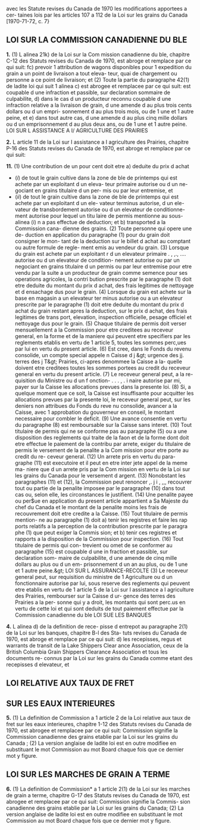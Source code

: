 avec les Statute revises du Canada de
1970 les modifications apportees a cer-
taines lois par les articles 107 a 112 de
la Loi sur les grains du Canada
[1970-71-72, c. 7}

## LOI SUR LA COMMISSION CANADIENNE DU BLE

**1.** (1) L alinea 21k) de la Loi sur la Com
mission canadienne du ble, chapitre C-12
des Statuts revises du Canada de 1970, est
abroge et remplace par ce qui suit:
fc) prevoir 1 attribution de wagons
disponibles pour 1 expedition du grain
a un point de livraison a tout eleva-
teur, quai de chargement ou personne
a ce point de livraison; et
(2) Toute la partie du paragraphe 42(1)
de ladite loi qui suit 1 alinea c) est abrogee
et remplacee par ce qui suit:
est coupable d une infraction et passible,
sur declaration sommaire de culpabilite,
d) dans le cas d un producteur reconnu
coupable d une infraction relative a la
livraison de grain, d une amende d au
plus trois cents dollars ou d un empri-
sonnement d au plus trois mois, ou de
1 une et 1 autre peine, et
e) dans tout autre cas, d une amende
d au plus cinq mille dollars ou d un
emprisonnement d au plus deux ans, ou
de 1 une et 1 autre peine.
LOI SUR L ASSISTANCE A I/ AGRICULTURE
DES PRAIRIES

**2.** L article 11 de la Loi sur I assistance
a I agriculture des Prairies, chapitre P-16
des Statuts revises du Canada de 1970, est
abroge et remplace par ce qui suit:

**11.** (1) Une contribution de un pour
cent doit etre
a) deduite du prix d achat
  * (_i_) de tout le grain cultive dans la
zone de ble de printemps qui est
achete par un exploitant d un eleva-
teur primaire autorise ou d un ne-
gociant en grains titulaire d un per-
mis ou par leur entremise, et
  * (_ii_) de tout le grain cultive dans la
zone de ble de printemps qui est
achete par un exploitant d un ele-
vateur terminus autorise, d un ele-
vateur de transbordement autorise
ou d un elevateur de conditionne-
ment autorise pour lequel un titu
laire de permis mentionne au sous-
alinea (i) n a pas effectue de
deduction; et
b) transported a la Commission cana-
dienne des grains.
(2) Toute personne qui opere une de-
duction en application du paragraphe
(1) pour du grain doit consigner le mon-
tant de la deduction sur le billet d achat
au comptant ou autre formule de regle-
ment emis au vendeur du grain.
(3) Lorsque du grain est achete par
un exploitant r d un elevateur primaire
. , ,., ....
autorise ou d un elevateur de condition-
nement autorise ou par un negociant en
grains titulaire d un permis ou par leur
entremise pour etre vendu par la suite a
un producteur de grain comme semence
pour ses operations agricoles, la contri
bution prescrite par le paragraphe (1)
doit etre deduite du montant du prix
d achat, des frais legitimes de nettoyage
et d ensachage dus pour le grain.
(4) Lorsque du grain est achete sur
la base en magasin a un elevateur ter
minus autorise ou a un elevateur
prescrite par le paragraphe (1) doit etre
deduite du montant du prix d achat du
grain restant apres la deduction, sur le
prix d achat, des frais legitimes de trans
port, elevation, inspection officielle,
pesage officiel et nettoyage dus pour le
grain.
(5) Chaque titulaire de permis doit
verser mensuellement a la Commission
pour etre creditees au receveur general,
en la forme et de la maniere qui peuvent
etre specifiers par les reglements etablis
en vertu de 1 article 5, toutes les sommes
perc,ues par lui en vertu du present
article.
(6) Est cree, dans le Fonds du revenu
consolide, un compte special appele
n Caisse d j &amp;gt; urgence des jj. terres des j T&amp;gt; Prairies,
ci-apres denommee la Caisse a la-
quelle doivent etre creditees toutes les
sommes portees au credit du receveur
general en vertu du present article.
(7) Le receveur general peut, a la re-
quisition du Ministre ou d un f onction-
. . . , . i
naire autorise par mi, payer sur la
Caisse les allocations prevues dans la
presente loi.
(8) Si, a quelque moment que ce soit,
la Caisse est insuffisante pour acquitter
les allocations prevues par la presente
loi, le receveur general peut, sur les
deniers non attribues du Fonds du reve
nu consolide, avancer a la Caisse, avec
1 approbation du gouverneur en conseil,
le montant necessaire pour combler le
deficit.
(9) Une avance consentie en vertu du
paragraphe (8) est remboursable sur la
Caisse sans interet.
(10) Tout titulaire de permis qui ne
se conforme pas au paragraphe (5) ou
a une disposition des reglements qui
traite de la faon et de la forme dont doit
etre effectue le paiement de la contribu
par arrete, exiger du titulaire de permis
le versement de la penalite a la Com
mission pour etre porte au credit du re-
ceveur general.
(12) Un arrete pris en vertu du para-
graphe (11) est executoire et il peut
en etre inter jete appel de la meme ma-
niere que d un arrete pris par la Com
mission en vertu de la Loi sur les grains
du Canada pour le versement d argent.
(13) Nonobstant les paragraphes (11)
et (12), la Commission peut renoncer
,. j i , ,,,
recouvrer tout ou partie de la penalite
imposee par le paragraphe (10) dans tout
cas ou, selon elle, les circonstances le
justifient.
(14) Une penalite payee ou per$ue en
application du present article appartient
a Sa Majeste du chef du Canada et le
montant de la penalite moins les frais de
recouvrement doit etre credite a la
Caisse.
(15) Tout titulaire de permis mention-
ne au paragraphe (1) doit
a) tenir les registres et faire les rap
ports relatifs a la perception de la
contribution prescrite par le paragra
phe (1) que peut exiger la Commis
sion; et
b) tenir ces registres et rapports a la
disposition de la Commission pour
inspection.
(16) Tout titulaire de permis qui con-
trevient ou omet de se conformer au
paragraphe (15) est coupable d une in
fraction et passible, sur declaration som-
maire de culpabilite, d une amende de
cinq mille dollars au plus ou d un em-
prisonnement d un an au plus, ou de
1 une et 1 autre peine.&amp;gt;
LOI SUR L ASSURANCE-RECOLTE
(3) Le receveur general peut, sur
requisition du ministre de 1 Agriculture
ou d un fonctionnaire autorise par lui,
sous reserve des reglements qui peuvent
etre etablis en vertu de 1 article 5 de
la Loi sur I assistance a I agriculture des
Prairies, rembourser sur la Caisse d ur-
gence des terres des Prairies a la per-
sonne qui y a droit, les montants qui sont
perc.us en vertu de cette loi et qui sont
deduits de tout paiement effectue par la
Commission canadienne du ble
LOI SUE LES BANQUES

**4.** L alinea d) de la definition de rece-
pisse d entrepot au paragraphe 2(1) de la
Loi sur les banques, chapitre B-l des Sta-
tuts revises du Canada de 1970, est abroge
et remplace par ce qui suit:
d) les recepisses, regus et warrants
de transit de la Lake Shippers Clear
ance Association, ceux de la British
Columbia Grain Shippers Clearance
Association et tous les documents re-
connus par la Loi sur les grains du
Canada comme etant des recepisses
d elevateur, et

## LOI RELATIVE AUX TAUX DE FRET

## SUR LES EAUX INTERIEURES

**5.** (1) La definition de Commission a
1 article 2 de la Loi relative aux taux de
fret sur les eaux interieures, chapitre 1-12
des Statuts revises du Canada de 1970, est
abrogee et remplacee par ce qui suit:
Commission signifie la Commission
canadienne des grains etablie par la
Loi sur les grains du Canada ;
(2) La version anglaise de ladite loi est
en outre modifiee en substituant le mot
Commission au mot Board chaque
fois que ce dernier mot y figure.

## LOI SUR LES MARCHES DE GRAIN A TERME

**6.** (1) La definition de Commission* a
1 article 2(1) de la Loi sur les marches de
grain a terme, chapitre G-17 des Statuts
revises du Canada de 1970, est abrogee et
remplacee par ce qui suit:
Commission signifie la Commis-
sion canadienne des grains etablie par
la Loi sur les grains du Canada;
(2) La version anglaise de ladite loi est
en outre modifiee en substituant le mot
Commission au mot Board chaque fois
que ce dernier mot y figure.
